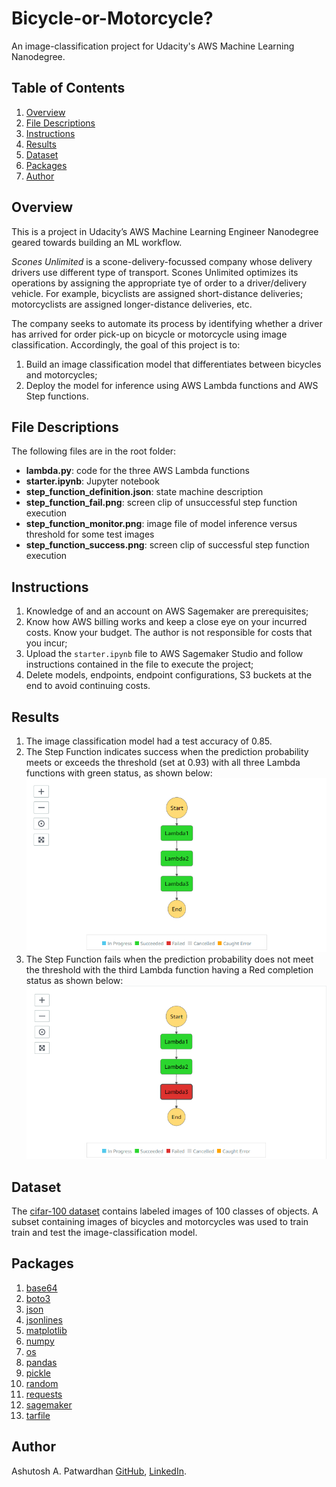 # Bicycle-or-Motorcycle? #
An image-classification project for Udacity's AWS Machine Learning Nanodegree.

## Table of Contents ##
1. [Overview](#overview)
2. [File Descriptions](#file_descriptions)
3. [Instructions](#instructions)
4. [Results](#results)
5. [Dataset](#dataset)
6. [Packages](#packages)
7. [Author](#author)

## Overview<a name="overview"></a> ##
This is a project in Udacity’s AWS Machine Learning Engineer Nanodegree geared towards building an ML workflow.

*Scones Unlimited* is a scone-delivery-focussed company whose delivery drivers use different type of transport. Scones Unlimited optimizes its operations by assigning the appropriate tye of order to a driver/delivery vehicle. For example, bicyclists are assigned short-distance deliveries; motorcyclists are assigned longer-distance deliveries, etc.

The company seeks to automate its process by identifying whether a driver has arrived for order pick-up on bicycle or motorcycle using image classification. Accordingly, the goal of this project is to:
1. Build an image classification model that differentiates between bicycles and motorcycles;
2. Deploy the model for inference using AWS Lambda functions and AWS Step functions.

## File Descriptions<a name="file_descriptions"></a> ##
The following files are in the root folder:
+ **lambda.py**: code for the three AWS Lambda functions
+ **starter.ipynb**: Jupyter notebook
+ **step_function_definition.json**: state machine description
+ **step_function_fail.png**: screen clip of unsuccessful step function execution
+ **step_function_monitor.png**: image file of model inference versus threshold for some test images
+ **step_function_success.png**: screen clip of successful step function execution



## Instructions<a name="instructions"></a> ##
1.	Knowledge of and an account on AWS Sagemaker are prerequisites;
2.	Know how AWS billing works and keep a close eye on your incurred costs. Know your budget. The author is not responsible for costs that you incur;
3.	Upload the `starter.ipynb` file to AWS Sagemaker Studio and follow instructions contained in the file to execute the project;
4.	Delete models, endpoints, endpoint configurations, S3 buckets at the end to avoid continuing costs.



## Results<a name="results"></a> ##

1.	The image classification model had a test accuracy of 0.85.
2.	The Step Function indicates success when the prediction probability meets or exceeds the threshold (set at 0.93) with all three Lambda functions with green status, as shown below:
![success](https://github.com/a1pat/Bicycle-or-Motorcycle/blob/main/step_function_success.png)
3.	The Step Function fails when the prediction probability does not meet the threshold with the third Lambda function having a Red completion status as shown below:
![fail](https://github.com/a1pat/Bicycle-or-Motorcycle/blob/main/step_function_fail.png)





## Dataset<a name="dataset"></a> ##
The [cifar-100 dataset](https://www.cs.toronto.edu/~kriz/cifar.html) contains labeled images of 100 classes of objects. A subset containing images of bicycles and motorcycles was used to train train and test the image-classification model.
  
  
## Packages<a name="packages"></a> ##

1. [base64](https://docs.python.org/3/library/base64.html)
2. [boto3](https://pypi.org/project/boto3/)
3. [json](https://docs.python.org/3/library/json.html)
4. [jsonlines](https://pypi.org/project/jsonlines/)
5. [matplotlib](https://pypi.org/project/matplotlib/)
6. [numpy](https://numpy.org/)
7. [os](https://docs.python.org/3/library/os.html)
8. [pandas](https://pypi.org/project/pandas/)
9. [pickle](https://docs.python.org/3/library/pickle.html)
10. [random](https://docs.python.org/3/library/random.html)
11. [requests](https://pypi.org/project/requests/)
12. [sagemaker](https://pypi.org/project/sagemaker/)
13. [tarfile](https://docs.python.org/3/library/tarfile.html)




## Author<a name="author"></a> ##
Ashutosh A. Patwardhan [GitHub](https://github.com/a1pat), [LinkedIn](https://www.linkedin.com/in/ashutosh-patwardhan/).



